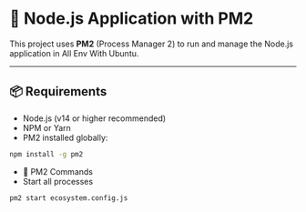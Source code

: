 # 🚀 Node.js Application with PM2

This project uses **PM2** (Process Manager 2) to run and manage the Node.js application in All Env With Ubuntu.

---

## 📦 Requirements

- Node.js (v14 or higher recommended)
- NPM or Yarn
- PM2 installed globally:

```bash
npm install -g pm2
```

- 🚀 PM2 Commands
- Start all processes
```
pm2 start ecosystem.config.js
```
